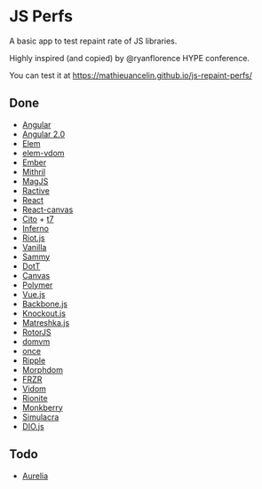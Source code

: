 # JS Perfs

A basic app to test repaint rate of JS libraries.

Highly inspired (and copied) by @ryanflorence HYPE conference.

You can test it at https://mathieuancelin.github.io/js-repaint-perfs/

## Done

* [Angular](https://angularjs.org/)
* [Angular 2.0](https://angular.io/)
* [Elem](https://github.com/mathieuancelin/Elem)
* [elem-vdom](https://github.com/mathieuancelin/elem-vdom)
* [Ember](http://emberjs.com/)
* [Mithril](http://mithril.js.org/)
* [MagJS](https://github.com/magnumjs/mag.js)
* [Ractive](http://www.ractivejs.org/)
* [React](https://facebook.github.io/react/)
* [React-canvas](#)
* [Cito](https://github.com/joelrich/citojs) + [t7](https://github.com/trueadm/t7)
* [Inferno](https://github.com/trueadm/inferno)
* [Riot.js](https://muut.com/riotjs/)
* [Vanilla](#)
* [Sammy](#)
* [DotT](#)
* [Canvas](#)
* [Polymer](https://www.polymer-project.org/)
* [Vue.js](http://vuejs.org/)
* [Backbone.js](http://backbonejs.org/)
* [Knockout.js](http://knockoutjs.com/)
* [Matreshka.js](http://matreshka.io/)
* [RotorJS](https://github.com/kuraga/rotorjs)
* [domvm](https://github.com/leeoniya/domvm)
* [once](https://github.com/utilise/utilise#--once)
* [Ripple](https://github.com/pemrouz/ripple)
* [Morphdom](https://github.com/patrick-steele-idem/morphdom)
* [FRZR](https://frzr.js.org)
* [Vidom](https://github.com/dfilatov/vidom)
* [Rionite](https://github.com/Riim/Rionite)
* [Monkberry](http://monkberry.js.org)
* [Simulacra](http://simulacra.js.org)
* [DIO.js](https://thysultan.com/dio)

## Todo

* [Aurelia](http://aurelia.io/)
